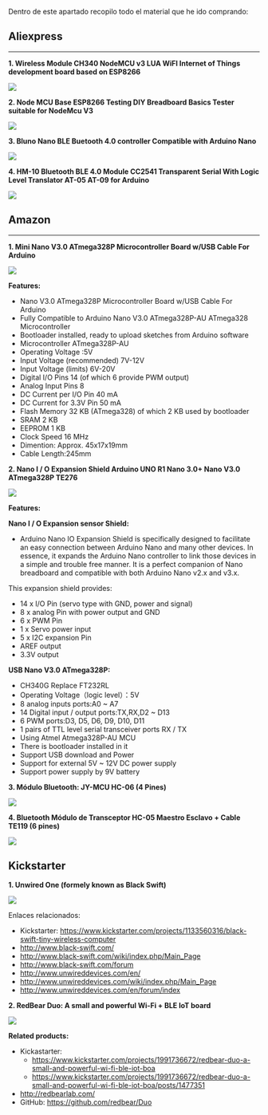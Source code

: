 Dentro de este apartado recopilo todo el material que he ido comprando:

## Aliexpress
---

**1. Wireless Module CH340 NodeMCU v3 LUA WiFI Internet of Things development board based on ESP8266**

![](images/7958f408-4874-411c-ad8f-abb37c06d4cf.jpg)

**2. Node MCU Base ESP8266 Testing DIY Breadboard Basics Tester suitable for NodeMcu V3**

![](images/5pcs-lot-NodeMcu-Node-MCU-Base-ESP8266-Testing-DIY-font-b-Breadboard-b-font-font-b.jpg)

**3. Bluno Nano BLE Buetooth 4.0 controller Compatible with Arduino Nano**

![](images/7f7495a2-2373-46dc-9803-c2c47d59a74b.jpg)

**4. HM-10 Bluetooth BLE 4.0 Module CC2541 Transparent Serial With Logic Level Translator AT-05 AT-09 for Arduino**

![](images/60e6cb1f-bc7e-42db-b105-bcbb3be4a530.jpg)

## Amazon
---
**1. Mini Nano V3.0 ATmega328P Microcontroller Board w/USB Cable For Arduino**

![](images/8bec66ba-3ea6-4ca3-aa9a-9976b1c30584.jpg)

**Features:** 
* Nano V3.0 ATmega328P Microcontroller Board  w/USB Cable For Arduino
* Fully Compatible to Arduino Nano V3.0 ATmega328P-AU 
ATmega328 Microcontroller
* Bootloader installed, ready to upload sketches from Arduino software
* Microcontroller ATmega328P-AU
* Operating Voltage :5V 
* Input Voltage (recommended) 7V-12V 
* Input Voltage (limits) 6V-20V 
* Digital I/O Pins 14 (of which 6 provide PWM output) 
* Analog Input Pins 8 
* DC Current per I/O Pin 40 mA 
* DC Current for 3.3V Pin 50 mA 
* Flash Memory 32 KB (ATmega328) of which 2 KB used by bootloader
* SRAM 2 KB
* EEPROM 1 KB   
* Clock Speed 16 MHz 
* Dimention: Approx. 45x17x19mm 
* Cable Length:245mm 

**2. Nano I / O Expansion Shield Arduino UNO R1 Nano 3.0+ Nano V3.0 ATmega328P TE276**

![](images/99cf1bd4-9eab-4de9-b672-0d36ce6421d6.jpg)

  **Features:**
 
**Nano I / O Expansion sensor Shield:** 
* Arduino Nano IO Expansion Shield is specifically designed to facilitate an easy connection between Arduino Nano and many other devices. In essence, it expands the Arduino Nano controller to link those devices in a simple and trouble free manner. It is a perfect companion of Nano breadboard and compatible with both Arduino Nano v2.x and v3.x.

This expansion shield provides:

* 14 x I/O Pin (servo type with GND, power and signal)
* 8 x analog Pin with power output and GND
* 6 x PWM Pin
* 1 x Servo power input
* 5 x I2C expansion Pin
* AREF output
* 3.3V output
 
**USB Nano V3.0 ATmega328P:** 

* CH340G Replace FT232RL
* Operating Voltage（logic level）：5V
* 8 analog inputs ports:A0 ~ A7
* 14 Digital input / output ports:TX,RX,D2 ~ D13
* 6 PWM ports:D3, D5, D6, D9, D10, D11
* 1 pairs of TTL level serial transceiver ports RX / TX
* Using Atmel Atmega328P-AU MCU
* There is bootloader installed in it
* Support USB download and Power
* Support for external 5V ~ 12V DC power supply
* Support power supply by 9V battery

**3. Módulo Bluetooth: JY-MCU HC-06 (4 Pines)**

![](images/ac750ff8-e6e0-44f7-a20d-feb076949f95.jpg)

**4. Bluetooth Módulo de Transceptor HC-05 Maestro Esclavo + Cable TE119 (6 pines)**

![](images/dacf5d43-8dfd-41d9-835c-0d2d5a6eb844.jpg)


## Kickstarter

**1. Unwired One (formely known as Black Swift)**

![](images/8d5ad6f9-5bc1-48f2-8f06-4c51ca94df42.jpg)

Enlaces relacionados:
* Kickstarter: https://www.kickstarter.com/projects/1133560316/black-swift-tiny-wireless-computer
* http://www.black-swift.com/
* http://www.black-swift.com/wiki/index.php/Main_Page
* http://www.black-swift.com/forum
* http://www.unwireddevices.com/en/
* http://www.unwireddevices.com/wiki/index.php/Main_Page
* http://www.unwireddevices.com/en/forum/index


**2. RedBear Duo: A small and powerful Wi-Fi + BLE IoT board**

![](images/70ebe030-5e55-4430-aaf4-984d59d5d578.png)

**Related products:**
* Kickastarter: 
  * https://www.kickstarter.com/projects/1991736672/redbear-duo-a-small-and-powerful-wi-fi-ble-iot-boa
  * https://www.kickstarter.com/projects/1991736672/redbear-duo-a-small-and-powerful-wi-fi-ble-iot-boa/posts/1477351
* http://redbearlab.com/
* GitHub: https://github.com/redbear/Duo





